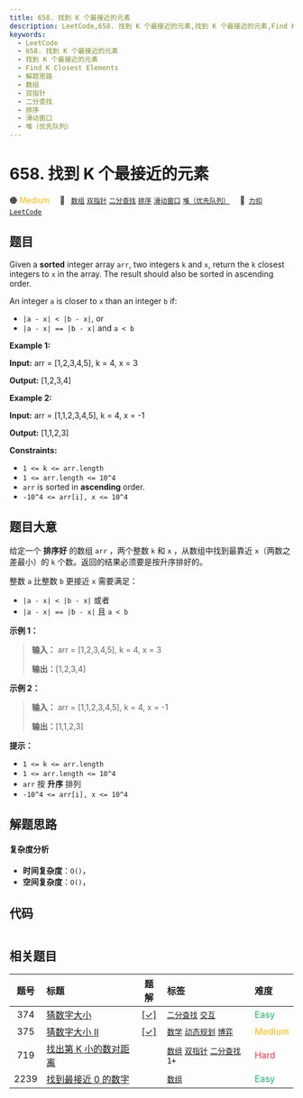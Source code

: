 ```yaml
---
title: 658. 找到 K 个最接近的元素
description: LeetCode,658. 找到 K 个最接近的元素,找到 K 个最接近的元素,Find K Closest Elements,解题思路,数组,双指针,二分查找,排序,滑动窗口,堆（优先队列）
keywords:
  - LeetCode
  - 658. 找到 K 个最接近的元素
  - 找到 K 个最接近的元素
  - Find K Closest Elements
  - 解题思路
  - 数组
  - 双指针
  - 二分查找
  - 排序
  - 滑动窗口
  - 堆（优先队列）
---
```


# 658. 找到 K 个最接近的元素

🟠 <font color=#ffb800>Medium</font>&emsp; 🔖&ensp; [`数组`](/tag/array.md) [`双指针`](/tag/two-pointers.md) [`二分查找`](/tag/binary-search.md) [`排序`](/tag/sorting.md) [`滑动窗口`](/tag/sliding-window.md) [`堆（优先队列）`](/tag/heap-priority-queue.md)&emsp; 🔗&ensp;[`力扣`](https://leetcode.cn/problems/find-k-closest-elements) [`LeetCode`](https://leetcode.com/problems/find-k-closest-elements)

## 题目

Given a **sorted** integer array `arr`, two integers `k` and `x`, return the
`k` closest integers to `x` in the array. The result should also be sorted in
ascending order.

An integer `a` is closer to `x` than an integer `b` if:

  * `|a - x| < |b - x|`, or
  * `|a - x| == |b - x|` and `a < b`



**Example 1:**

**Input:** arr = [1,2,3,4,5], k = 4, x = 3

**Output:** [1,2,3,4]

**Example 2:**

**Input:** arr = [1,1,2,3,4,5], k = 4, x = -1

**Output:** [1,1,2,3]



**Constraints:**

  * `1 <= k <= arr.length`
  * `1 <= arr.length <= 10^4`
  * `arr` is sorted in **ascending** order.
  * `-10^4 <= arr[i], x <= 10^4`


## 题目大意

给定一个 **排序好** 的数组 `arr` ，两个整数 `k` 和 `x` ，从数组中找到最靠近 `x`（两数之差最小）的 `k`
个数。返回的结果必须要是按升序排好的。

整数 `a` 比整数 `b` 更接近 `x` 需要满足：

  * `|a - x| < |b - x|` 或者
  * `|a - x| == |b - x|` 且 `a < b`



**示例 1：**

> 
> 
> 
> 
> 
> **输入：** arr = [1,2,3,4,5], k = 4, x = 3
> 
> **输出：**[1,2,3,4]
> 
> 

**示例 2：**

> 
> 
> 
> 
> 
> **输入：** arr = [1,1,2,3,4,5], k = 4, x = -1
> 
> **输出：**[1,1,2,3]
> 
> 



**提示：**

  * `1 <= k <= arr.length`
  * `1 <= arr.length <= 10^4`
  * `arr` 按 **升序** 排列
  * `-10^4 <= arr[i], x <= 10^4`


## 解题思路

#### 复杂度分析

- **时间复杂度**：`O()`，
- **空间复杂度**：`O()`，

## 代码

```javascript

```

## 相关题目

<!-- prettier-ignore -->
| 题号 | 标题 | 题解 | 标签 | 难度 |
| :------: | :------ | :------: | :------ | :------ |
| 374 | [猜数字大小](https://leetcode.com/problems/guess-number-higher-or-lower) | [[✓]](/problem/0374.md) |  [`二分查找`](/tag/binary-search.md) [`交互`](/tag/interactive.md) | <font color=#15bd66>Easy</font> |
| 375 | [猜数字大小 II](https://leetcode.com/problems/guess-number-higher-or-lower-ii) | [[✓]](/problem/0375.md) |  [`数学`](/tag/math.md) [`动态规划`](/tag/dynamic-programming.md) [`博弈`](/tag/game-theory.md) | <font color=#ffb800>Medium</font> |
| 719 | [找出第 K 小的数对距离](https://leetcode.com/problems/find-k-th-smallest-pair-distance) |  |  [`数组`](/tag/array.md) [`双指针`](/tag/two-pointers.md) [`二分查找`](/tag/binary-search.md) `1+` | <font color=#ff334b>Hard</font> |
| 2239 | [找到最接近 0 的数字](https://leetcode.com/problems/find-closest-number-to-zero) |  |  [`数组`](/tag/array.md) | <font color=#15bd66>Easy</font> |